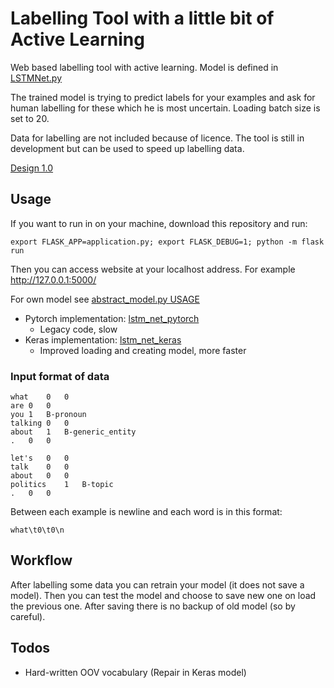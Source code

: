# Labelling Tool with a little bit of Active Learning
Web based labelling tool with active learning. Model is defined in [LSTMNet.py](app/modules/model/lstm_net.py)

The trained model is trying to predict labels for your examples and ask for human labelling for these which he is most uncertain. Loading batch size is set to 20.

Data for labelling are not included because of licence. 
The tool is still in development but can be used to speed up labelling data. 

[Design 1.0](design01.pdf)

## Usage

If you want to run in on your machine, download this repository and run:

    export FLASK_APP=application.py; export FLASK_DEBUG=1; python -m flask run
    
Then you can access website at your localhost address. For example [http://127.0.0.1:5000/ ](http://127.0.0.1:5000/)

For own model see [abstract_model.py USAGE](app/modules/model/base/USAGE.md)

  * Pytorch implementation: [lstm_net_pytorch](app/modules/model/lstm_net_pytorch.py)
    * Legacy code, slow
  * Keras implementation: [lstm_net_keras](app/modules/model/lstm_net_keras.py)
    * Improved loading and creating model, more faster
    
### Input format of data

    what	0	0
    are	0	0
    you	1	B-pronoun
    talking	0	0
    about	1	B-generic_entity
    .	0	0
    
    let's	0	0
    talk	0	0
    about	0	0
    politics	1	B-topic
    .	0	0

Between each example is newline and each word is in this format:

    what\t0\t0\n
    
## Workflow

After labelling some data you can retrain your model (it does not save a model). Then you can test the model and choose to save new one on load the previous one. After saving there is no backup of old model (so by careful).

## Todos

  * Hard-written OOV vocabulary (Repair in Keras model)